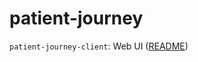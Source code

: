 # patient-journey

`patient-journey-client`: Web UI ([README](https://github.com/fhnw-medical-informatics/patient-journey/blob/main/patient-journey-client/README.adoc))
